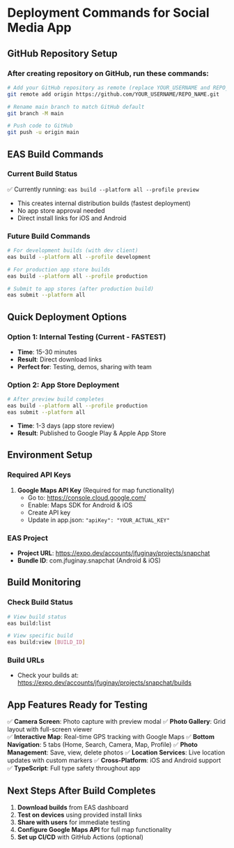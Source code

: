 # Deployment Commands for Social Media App

## GitHub Repository Setup

### After creating repository on GitHub, run these commands:

```bash
# Add your GitHub repository as remote (replace YOUR_USERNAME and REPO_NAME)
git remote add origin https://github.com/YOUR_USERNAME/REPO_NAME.git

# Rename main branch to match GitHub default
git branch -M main

# Push code to GitHub
git push -u origin main
```

## EAS Build Commands

### Current Build Status
✅ Currently running: `eas build --platform all --profile preview`
- This creates internal distribution builds (fastest deployment)
- No app store approval needed
- Direct install links for iOS and Android

### Future Build Commands

```bash
# For development builds (with dev client)
eas build --platform all --profile development

# For production app store builds
eas build --platform all --profile production

# Submit to app stores (after production build)
eas submit --platform all
```

## Quick Deployment Options

### Option 1: Internal Testing (Current - FASTEST)
- **Time**: 15-30 minutes
- **Result**: Direct download links
- **Perfect for**: Testing, demos, sharing with team

### Option 2: App Store Deployment
```bash
# After preview build completes
eas build --platform all --profile production
eas submit --platform all
```
- **Time**: 1-3 days (app store review)
- **Result**: Published to Google Play & Apple App Store

## Environment Setup

### Required API Keys
1. **Google Maps API Key** (Required for map functionality)
   - Go to: https://console.cloud.google.com/
   - Enable: Maps SDK for Android & iOS
   - Create API key
   - Update in app.json: `"apiKey": "YOUR_ACTUAL_KEY"`

### EAS Project
- **Project URL**: https://expo.dev/accounts/jfuginay/projects/snapchat
- **Bundle ID**: com.jfuginay.snapchat (Android & iOS)

## Build Monitoring

### Check Build Status
```bash
# View build status
eas build:list

# View specific build
eas build:view [BUILD_ID]
```

### Build URLs
- Check your builds at: https://expo.dev/accounts/jfuginay/projects/snapchat/builds

## App Features Ready for Testing

✅ **Camera Screen**: Photo capture with preview modal
✅ **Photo Gallery**: Grid layout with full-screen viewer  
✅ **Interactive Map**: Real-time GPS tracking with Google Maps
✅ **Bottom Navigation**: 5 tabs (Home, Search, Camera, Map, Profile)
✅ **Photo Management**: Save, view, delete photos
✅ **Location Services**: Live location updates with custom markers
✅ **Cross-Platform**: iOS and Android support
✅ **TypeScript**: Full type safety throughout app

## Next Steps After Build Completes

1. **Download builds** from EAS dashboard
2. **Test on devices** using provided install links
3. **Share with users** for immediate testing
4. **Configure Google Maps API** for full map functionality
5. **Set up CI/CD** with GitHub Actions (optional) 